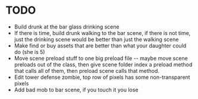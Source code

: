 # TODO
  - Build drunk at the bar glass drinking scene
  - If there is time, build drunk walking to the bar scene, if there is not time, just the drinking scene would be better than just the walking scene
  - Make find or buy assets that are better than what your daughter could do (she is 5)
  - Move scene preload stuff to one big preload file -- maybe move scene preloads out of the class, then give scene folder index a preload method that calls all of them, then preload scene calls that method.
  - Edit tower defense zombie, top row of pixels has some non-transparent pixels
  - Add bad mob to bar scene, if you touch it you lose